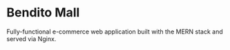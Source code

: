 # Bendito Mall
Fully-functional e-commerce web application built with the MERN stack and served via Nginx.
